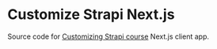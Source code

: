# Customize Strapi Next.js

Source code for [Customizing Strapi course](https://ijs.to/c/customizing-strapi) Next.js client app.
